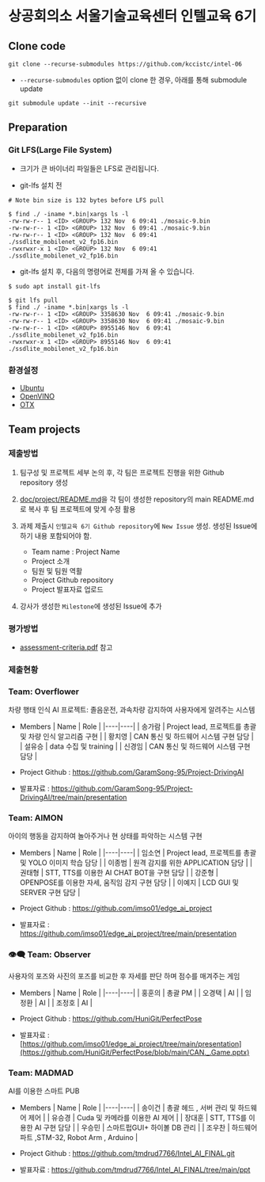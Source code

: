 # 상공회의소 서울기술교육센터 인텔교육 6기

## Clone code 

```shell
git clone --recurse-submodules https://github.com/kccistc/intel-06
```

* `--recurse-submodules` option 없이 clone 한 경우, 아래를 통해 submodule update

```shell
git submodule update --init --recursive
```

## Preparation

### Git LFS(Large File System)

* 크기가 큰 바이너리 파일들은 LFS로 관리됩니다.

* git-lfs 설치 전

```shell
# Note bin size is 132 bytes before LFS pull

$ find ./ -iname *.bin|xargs ls -l
-rw-rw-r-- 1 <ID> <GROUP> 132 Nov  6 09:41 ./mosaic-9.bin
-rw-rw-r-- 1 <ID> <GROUP> 132 Nov  6 09:41 ./mosaic-9.bin
-rw-rw-r-- 1 <ID> <GROUP> 132 Nov  6 09:41 ./ssdlite_mobilenet_v2_fp16.bin
-rwxrwxr-x 1 <ID> <GROUP> 132 Nov  6 09:41 ./ssdlite_mobilenet_v2_fp16.bin
```

* git-lfs 설치 후, 다음의 명령어로 전체를 가져 올 수 있습니다.

```shell
$ sudo apt install git-lfs

$ git lfs pull
$ find ./ -iname *.bin|xargs ls -l
-rw-rw-r-- 1 <ID> <GROUP> 3358630 Nov  6 09:41 ./mosaic-9.bin
-rw-rw-r-- 1 <ID> <GROUP> 3358630 Nov  6 09:41 ./mosaic-9.bin
-rw-rw-r-- 1 <ID> <GROUP> 8955146 Nov  6 09:41 ./ssdlite_mobilenet_v2_fp16.bin
-rwxrwxr-x 1 <ID> <GROUP> 8955146 Nov  6 09:41 ./ssdlite_mobilenet_v2_fp16.bin
```

### 환경설정

* [Ubuntu](./doc/environment/ubuntu.md)
* [OpenVINO](./doc/environment/openvino.md)
* [OTX](./doc/environment/otx.md)

## Team projects

### 제출방법

1. 팀구성 및 프로젝트 세부 논의 후, 각 팀은 프로젝트 진행을 위한 Github repository 생성

2. [doc/project/README.md](./doc/project/README.md)을 각 팀이 생성한 repository의 main README.md로 복사 후 팀 프로젝트에 맞게 수정 활용

3. 과제 제출시 `인텔교육 6기 Github repository`에 `New Issue` 생성. 생성된 Issue에 하기 내용 포함되어야 함.

    * Team name : Project Name
    * Project 소개
    * 팀원 및 팀원 역활
    * Project Github repository
    * Project 발표자료 업로드

4. 강사가 생성한 `Milestone`에 생성된 Issue에 추가 

### 평가방법

* [assessment-criteria.pdf](./doc/project/assessment-criteria.pdf) 참고

### 제출현황

### Team: Overflower

차량 행태 인식 AI 프로젝트: 졸음운전, 과속차량 감지하여 사용자에게 알려주는 시스템

* Members
  | Name | Role |
  |----|----|
  | 송가람 | Project lead, 프로젝트를 총괄 및 차량 인식 알고리즘 구현 |
  | 황치영 | CAN 통신 및 하드웨어 시스템 구현 담당 |
  | 설유승 | data 수집 및 training |
  | 신경임 | CAN 통신 및 하드웨어 시스템 구현 담당 |

* Project Github : https://github.com/GaramSong-95/Project-DrivingAI
* 발표자료 : https://github.com/GaramSong-95/Project-DrivingAI/tree/main/presentation

### Team: AIMON

아이의 행동을 감지하여 놀아주거나 현 상태를 파악하는 시스템 구현

* Members
  | Name | Role |
  |----|----|
  | 임소연 | Project lead, 프로젝트를 총괄 및 YOLO 이미지 학습 담당 |
  | 이종범 | 원격 감지를 위한 APPLICATION 담당 |
  | 권태형 | STT, TTS를 이용한 AI CHAT BOT을 구현 담당 |
  | 강준형 | OPENPOSE를 이용한 자세, 움직임 감지 구현 담당 |
  | 이예지 | LCD GUI 및 SERVER 구현 담당 |


* Project Github : https://github.com/imso01/edge_ai_project
* 발표자료 : https://github.com/imso01/edge_ai_project/tree/main/presentation

### 👁️‍🗨️ Team: Observer

사용자의 포즈와 사진의 포즈를 비교한 후 자세를 판단 하며 점수를 매겨주는 게임

* Members
  | Name | Role |
  |----|----|
  | 홍훈의 | 총괄 PM |
  | 오경택 | AI |
  | 임정환 | AI |
  | 조정호 | AI |


* Project Github : https://github.com/HuniGit/PerfectPose
* 발표자료 : [https://github.com/imso01/edge_ai_project/tree/main/presentation](https://github.com/HuniGit/PerfectPose/blob/main/CAN._.Game.pptx)




### Team: MADMAD

AI를 이용한 스마트 PUB

* Members
  | Name | Role |
  |----|----|
  | 송이건 | 총괄 헤드 , 서버 관리 및 하드웨어 제어 |
  | 유승경 | Cuda 및 카메라를 이용한 AI 제어  |
  | 장대훈 | STT, TTS를 이용한 AI  구현 담당 |
  | 우승민 | 스마트펍GUI+ 하이볼 DB 관리 |
  | 조우찬 | 하드웨어 파트 ,STM-32, Robot Arm , Arduino  |


* Project Github : https://github.com/tmdrud7766/Intel_AI_FINAL.git
* 발표자료 : https://github.com/tmdrud7766/Intel_AI_FINAL/tree/main/ppt



